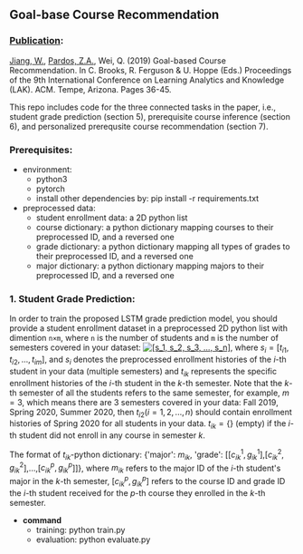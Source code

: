 ## Goal-base Course Recommendation
### [Publication](https://dl.acm.org/doi/10.1145/3303772.3303814):
[Jiang, W.](https://www.jennywjjiang.com), [Pardos, Z.A.](https://gse.berkeley.edu/zachary-pardos), Wei, Q. (2019) Goal-based Course Recommendation. In C. Brooks, R. Ferguson & U. Hoppe (Eds.) Proceedings of the 9th International Conference on Learning Analytics and Knowledge (LAK). ACM. Tempe, Arizona. Pages 36-45.

This repo includes code for the three connected tasks in the paper, i.e., student grade prediction (section 5), prerequisite course inference (section 6), and personalized prerequsite course recommendation (section 7). 


### Prerequisites:
* environment:
	* python3
	* pytorch
	* install other dependencies by: pip install -r requirements.txt
* preprocessed data:
	* student enrollment data: a 2D python list
	* course dictionary: a python dictionary mapping courses to their preprocessed ID, and a reversed one
	* grade dictionary: a python dictionary mapping all types of grades to their preprocessed ID, and a reversed one
	* major dictionary: a python dictionary mapping majors to their preprocessed ID, and a reversed one


### 1. Student Grade Prediction:
In order to train the proposed LSTM grade prediction model, you should provide a student enrollment dataset in a preprocessed 2D python list with dimention `n×m`, where `n` is the number of students and `m` is the number of semesters covered in your dataset: <a href="https://www.codecogs.com/eqnedit.php?latex=[s_1,&space;s_2,&space;s_3,&space;...,&space;s_n]" target="_blank"><img src="https://latex.codecogs.com/gif.latex?[s_1,&space;s_2,&space;s_3,&space;...,&space;s_n]" title="[s_1, s_2, s_3, ..., s_n]" /></a>, where $s_i=[t_{i1}, t_{i2}, ..., t_{im}]$, and $s_i$ denotes the preprocessed enrollment histories of the $i$-th student in your data (multiple semesters) and $t_{ik}$ represents the specific enrollment histories of the $i$-th student in the $k$-th semester. Note that the $k$-th semester of all the students refers to the same semester, for example, $m=3$, which means there are 3 semesters covered in your data: Fall 2019, Spring 2020, Summer 2020, then $t_{i2} (i=1,2,...,n)$ should contain enrollment histories of Spring 2020 for all students in your data. $t_{ik}=\{\}$ (empty) if the $i$-th student did not enroll in any course in semester $k$.

The format of $t_{ik}$-python dictionary:
{'major': $m_{ik}$, 'grade': [[$c_{ik}^1, g_{ik}^1$],[$c_{ik}^2, g_{ik}^2$],...,[$c_{ik}^p, g_{ik}^p$]]},
 where $m_{ik}$ refers to the major ID of the $i$-th student's major in the $k$-th semester, [$c_{ik}^p, g_{ik}^p$] refers to the course ID and grade ID the $i$-th student received for the $p$-th course they enrolled in the $k$-th semester. 
 
* **command**
	*  training: python train.py
	*  evaluation: python evaluate.py


